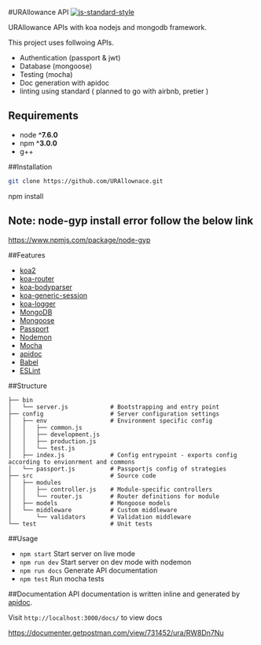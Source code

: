 #URAllowance API
[![js-standard-style](https://img.shields.io/badge/code%20style-standard-brightgreen.svg)](http://standardjs.com)

URAllowance APIs with koa nodejs  and mongodb framework.

This project uses follwoing APIs.
* Authentication (passport & jwt)
* Database (mongoose)
* Testing (mocha)
* Doc generation with apidoc
* linting using standard ( planned to go with airbnb, pretier )

## Requirements
* node __^7.6.0__
* npm __^3.0.0__
* g++ 

##Installation
```bash
git clone https://github.com/URAllownace.git
```
npm install

Note:
node-gyp install error follow the below link
-------------
https://www.npmjs.com/package/node-gyp

##Features
* [koa2](https://github.com/koajs/koa/tree/v2.x)
* [koa-router](https://github.com/alexmingoia/koa-router)
* [koa-bodyparser](https://github.com/koajs/bodyparser)
* [koa-generic-session](https://github.com/koajs/generic-session)
* [koa-logger](https://github.com/koajs/logger)
* [MongoDB](http://mongodb.org/)
* [Mongoose](http://mongoosejs.com/)
* [Passport](http://passportjs.org/)
* [Nodemon](http://nodemon.io/)
* [Mocha](https://mochajs.org/)
* [apidoc](http://apidocjs.com/)
* [Babel](https://github.com/babel/babel)
* [ESLint](http://eslint.org/)

##Structure
```
├── bin
│   └── server.js            # Bootstrapping and entry point
├── config                   # Server configuration settings
│   ├── env                  # Environment specific config
│   │   ├── common.js
│   │   ├── development.js
│   │   ├── production.js
│   │   └── test.js
│   ├── index.js             # Config entrypoint - exports config according to envionrment and commons
│   └── passport.js          # Passportjs config of strategies
├── src                      # Source code
│   ├── modules
│   │   ├── controller.js    # Module-specific controllers
│   │   └── router.js        # Router definitions for module
│   ├── models               # Mongoose models
│   └── middleware           # Custom middleware
│       └── validators       # Validation middleware
└── test                     # Unit tests
```

##Usage
* `npm start` Start server on live mode
* `npm run dev` Start server on dev mode with nodemon
* `npm run docs` Generate API documentation
* `npm test` Run mocha tests

##Documentation
API documentation is written inline and generated by [apidoc](http://apidocjs.com/).

Visit `http://localhost:3000/docs/` to view docs

https://documenter.getpostman.com/view/731452/ura/RW8Dn7Nu


